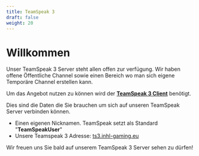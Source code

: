 ```yaml
---
title: TeamSpeak 3
draft: false
weight: 20
---
```


# Willkommen

Unser TeamSpeak 3 Server steht allen offen zur verfügung. 
Wir haben offene Öffentliche Channel sowie einen Bereich wo man sich eigene Temporäre Channel erstellen kann.

Um das Angebot nutzen zu können wird der **<a href="https://www.teamspeak.com/de/downloads/#client">TeamSpeak 3 Client</a>** benötigt.

Dies sind die Daten die Sie brauchen um sich auf unseren TeamSpeak Server verbinden können.

* Einen eigenen Nicknamen. TeamSpeak setzt als Standard "**TeamSpeakUser**"
* Unsere Teamspeak 3 Adresse: <a href="ts3server://ts3.inhl-gaming.eu?port=9987">ts3.inhl-gaming.eu</a>

Wir freuen uns Sie bald auf unserem TeamSpeak 3 Server sehen zu dürfen!
